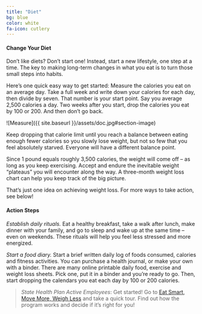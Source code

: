 ```yaml
---
title: "Diet"
bg: blue
color: white
fa-icon: cutlery
---
```


#### Change Your Diet
Don’t like diets? Don’t start one! Instead, start a new lifestyle, one step at a time. The key to making long-term changes in what you eat is to turn those small steps into habits.

Here’s one quick easy way to get started: Measure the calories you eat on an average day. Take a full week and write down your calories for each day, then divide by seven. That number is your start point. Say you average 2,500 calories a day. Two weeks after you start, drop the calories you eat by 100 or 200. And then don’t go back.

![Measure]({{ site.baseurl }}/assets/doc.jpg#section-image)

Keep dropping that calorie limit until you reach a balance between eating enough fewer calories so you slowly lose weight, but not so few that you feel absolutely starved. Everyone will have a different balance point.

Since 1 pound equals roughly 3,500 calories, the weight will come off – as long as you keep exercising. Accept and endure the inevitable weight “plateaus” you will encounter along the way. A three-month weight loss chart can help you keep track of the big picture.

That’s just one idea on achieving weight loss. For more ways to take action, see below!


#### Action Steps

*Establish daily rituals.* Eat a healthy breakfast, take a walk after lunch, make dinner with your family, and go to sleep and wake up at the same time – even on weekends. These rituals will help you feel less stressed and more energized.

*Start a food diary.* Start a brief written daily log of foods consumed, calories and fitness activities. You can purchase a health journal, or make your own with a binder. There are many online printable daily food, exercise and weight loss sheets. Pick one, put it in a binder and you’re ready to go. Then, start dropping the calendars you eat each day by 100 or 200 calories.

> *State Health Plan Active Employees*:
> Get started!  Go to [Eat Smart, Move More, Weigh Less](https://esmmweighless.com/) and take a quick tour. Find out how the program works and decide if it’s right for you!
